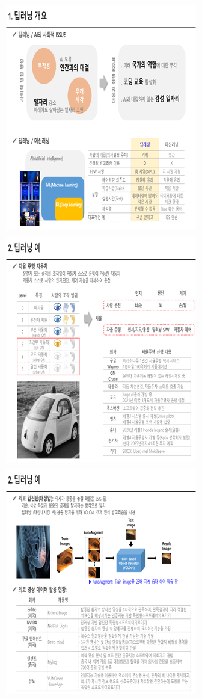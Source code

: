 <p> <img src="https://github.com/ByeongKeun/Industrial-AI/blob/master/images/2021_0319_deeplearning_example1.PNG" border="0" width="900" height="600"> </p>
<p> <img src="https://github.com/ByeongKeun/Industrial-AI/blob/master/images/2021_0319_deeplearning_example2.PNG" border="0" width="900" height="600"> </p>
<p> <img src="https://github.com/ByeongKeun/Industrial-AI/blob/master/images/2021_0319_deeplearning_example3.PNG" border="0" width="900" height="600"> </p>
